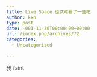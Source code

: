```yaml
---
title: Live Space 也忒难看了一些吧
author: kxn
type: post
date: -001-11-30T00:00:00+00:00
url: /index.php/archives/72
categories:
  - Uncategorized

---
```

<div>
  我 faint
</div>